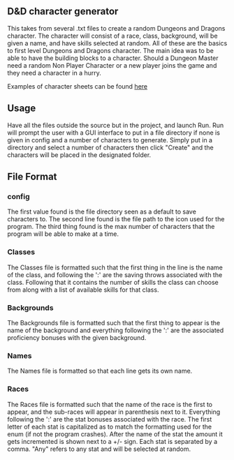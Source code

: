 ## D&D character generator
This takes from several .txt files to create a random Dungeons and Dragons character. The 
character will consist of a race, class, background, will be given a name, and have skills selected
at random. All of these are the basics to first level Dungeons and Dragons character. The main idea
was to be able to have the building blocks to a character. Should a Dungeon Master need a random
Non Player Character or a new player joins the game and they need a character in a hurry.

Examples of character sheets can be found [here](https://dnd.wizards.com/articles/features/character_sheets)

## Usage
Have all the files outside the source but in the project, and launch Run. Run will prompt the user
with a GUI interface to put in a file directory if none is given in config and a number of
characters to generate. Simply put in a directory and select a number of characters then click
"Create" and the characters will be placed in the designated folder.

## File Format
### config 
The first value found is the file directory seen as a default to save characters to. The second 
line found is the file path to the icon used for the program. The third thing found is the max 
number of characters that the program will be able to make at a time.
### Classes
The Classes file is formatted such that the first thing in the line is the name of the class, and 
following the ':' are the saving throws associated with the class. Following that it contains the
number of skills the class can choose from along with a list of available skills for that class.
### Backgrounds 
The Backgrounds file is formatted such that the first thing to appear is the name of the background
and everything following the ':' are the associated proficiency bonuses with the given background.
### Names
The Names file is formatted so that each line gets its own name.
### Races
The Races file is formatted such that the name of the race is the first to appear, and the sub-races
will appear in parenthesis next to it. Everything following the ':' are the stat bonuses associated
with the race. The first letter of each stat is capitalized as to match the formatting used for the
enum (if not the program crashes). After the name of the stat the amount it gets incremented is
shown next to a +/- sign. Each stat is separated by a comma. "Any" refers to any stat and will
be selected at random.


